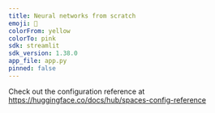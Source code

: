 ```yaml
---
title: Neural networks from scratch
emoji: 🐢
colorFrom: yellow
colorTo: pink
sdk: streamlit
sdk_version: 1.38.0
app_file: app.py
pinned: false
---
```


Check out the configuration reference at https://huggingface.co/docs/hub/spaces-config-reference
